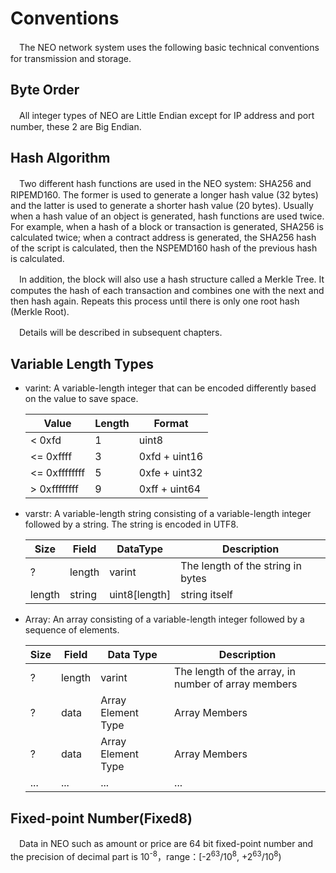 # Conventions

　The NEO network system uses the following basic technical conventions for transmission and storage.

## Byte Order

　All integer types of NEO are Little Endian except for IP address and port number, these 2 are Big Endian.

## Hash Algorithm

　Two different hash functions are used in the NEO system: SHA256 and RIPEMD160. The former is used to generate a longer hash value (32 bytes) and the latter is used to generate a shorter hash value (20 bytes). Usually when a hash value of an object is generated, hash functions are used twice. For example, when a hash of a block or transaction is generated, SHA256 is calculated twice; when a contract address is generated, the SHA256 hash of the script is calculated, then the NSPEMD160 hash of the previous hash is calculated.

　In addition, the block will also use a hash structure called a Merkle Tree. It computes the hash of each transaction and combines one with the next and then hash again. Repeats this process until there is only one root hash (Merkle Root).

　Details will be described in subsequent chapters.

## Variable Length Types

 * varint: A variable-length integer that can be encoded differently based on the value to save space.

      |Value|Length|Format|
      |---|---|---|
      |< 0xfd|1|uint8|
      |<= 0xffff|3|0xfd + uint16|
      |<= 0xffffffff|5|0xfe + uint32|
      |> 0xffffffff|9|0xff + uint64|

 * varstr: A variable-length string consisting of a variable-length integer followed by a string. The string is encoded in UTF8.

      |Size|Field|DataType|Description|
      |---|---|---|---|
      |?|length|varint|The length of the string in bytes|
      |length|string|uint8[length]|string itself|

 * Array: An array consisting of a variable-length integer followed by a sequence of elements.

      | Size | Field | Data Type | Description |
      | ---- | ----- | --------- | ----------- |
      | ?    | length | varint | The length of the array, in number of array members |
      | ?    | data | Array Element Type | Array Members |
      | ?    | data | Array Element Type | Array Members |
      | ... | ... | ... | ... |

## Fixed-point Number(Fixed8)

　Data in NEO such as amount or price are 64 bit fixed-point number and the precision of decimal part is 10<sup>-8</sup>，range：[-2<sup>63</sup>/10<sup>8</sup>, +2<sup>63</sup>/10<sup>8</sup>)